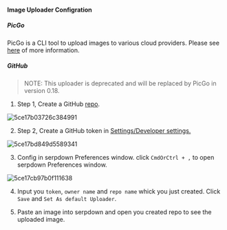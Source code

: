 #### Image Uploader Configration

##### PicGo

PicGo is a CLI tool to upload images to various cloud providers. Please see [here](https://picgo.github.io/PicGo-Doc/en/guide/) of more information.

##### GitHub

> NOTE: This uploader is deprecated and will be replaced by PicGo in version 0.18.

1. Step 1, Create a GitHub [repo](https://github.com/new).

![5ce17b03726c384991](https://i.loli.net/2019/05/19/5ce17b03726c384991.png)

2. Step 2, Create a GitHub token in [Settings/Developer settings.](https://github.com/settings/tokens)

![5ce17bd849d5589341](https://i.loli.net/2019/05/19/5ce17bd849d5589341.png)

3. Config in serpdown Preferences window. click `CmdOrCtrl + ,` to open serpdown Preferences window.

![5ce17cb97b0f111638](https://i.loli.net/2019/05/19/5ce17cb97b0f111638.png)

4. Input you `token`, `owner name` and `repo name` whick you just created. Click `Save` and `Set As default Uploader`.

5. Paste an image into serpdown and open you created repo to see the uploaded image.
